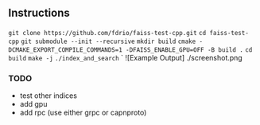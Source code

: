 ## Instructions
`git clone https://github.com/fdrio/faiss-test-cpp.git`
`cd faiss-test-cpp`
`git submodule --init --recursive`
`mkdir build`
`cmake -DCMAKE_EXPORT_COMPILE_COMMANDS=1 -DFAISS_ENABLE_GPU=OFF -B build .`
`cd build` 
`make -j`
`./index_and_search`
`
![Example Output] ./screenshot.png

### TODO
- test other indices
- add gpu 
- add rpc (use either grpc or capnproto)

